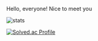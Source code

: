 Hello, everyone!
Nice to meet you

![stats](https://github-readme-stats-git-masterrstaa-rickstaa.vercel.app/api?username=ppsrac&&show_icons=true&theme=dark)

[![Solved.ac Profile](http://mazassumnida.wtf/api/generate_badge?boj=ppsrac)](https://solved.ac/ppsrac)
